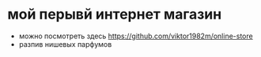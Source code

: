 # мой перывй интернет магазин

- можно посмотреть здесь https://github.com/viktor1982m/online-store
- разпив нишевых парфумов
